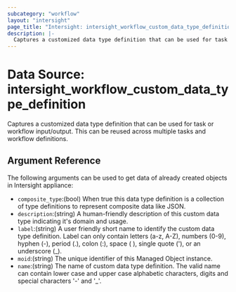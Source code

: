 ```yaml
---
subcategory: "workflow"
layout: "intersight"
page_title: "Intersight: intersight_workflow_custom_data_type_definition"
description: |-
  Captures a customized data type definition that can be used for task or workflow input/output. This can be reused across multiple tasks and workflow definitions.
---
```


# Data Source: intersight_workflow_custom_data_type_definition
Captures a customized data type definition that can be used for task or workflow input/output. This can be reused across multiple tasks and workflow definitions.
## Argument Reference
The following arguments can be used to get data of already created objects in Intersight appliance:
* `composite_type`:(bool) When true this data type definition is a collection of type definitions to represent composite data like JSON. 
* `description`:(string) A human-friendly description of this custom data type indicating it's domain and usage. 
* `label`:(string) A user friendly short name to identify the custom data type definition. Label can only contain letters (a-z, A-Z), numbers (0-9), hyphen (-), period (.), colon (:), space ( ), single quote ('), or an underscore (_). 
* `moid`:(string) The unique identifier of this Managed Object instance. 
* `name`:(string) The name of custom data type definition. The valid name can contain lower case and upper case alphabetic characters, digits and special characters '-' and '_'. 
